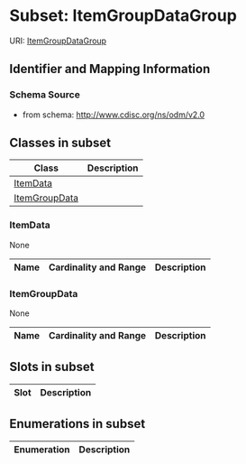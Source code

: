 # Subset: ItemGroupDataGroup

URI: [ItemGroupDataGroup](ItemGroupDataGroup)





## Identifier and Mapping Information







### Schema Source


* from schema: http://www.cdisc.org/ns/odm/v2.0




## Classes in subset

| Class | Description |
| --- | --- |
| [ItemData](ItemData.md) |  |
| [ItemGroupData](ItemGroupData.md) |  |


### ItemData

None

| Name | Cardinality and Range  | Description  |
| ---  | ---  | --- |


### ItemGroupData

None

| Name | Cardinality and Range  | Description  |
| ---  | ---  | --- |




## Slots in subset

| Slot | Description |
| --- | --- |


## Enumerations in subset

| Enumeration | Description |
| --- | --- |

